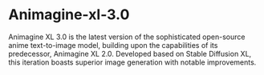 # Animagine-xl-3.0
Animagine XL 3.0 is the latest version of the sophisticated open-source anime text-to-image model, building upon the capabilities of its predecessor, Animagine XL 2.0. Developed based on Stable Diffusion XL, this iteration boasts superior image generation with notable improvements.
